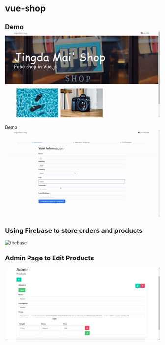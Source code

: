 # vue-shop

## Demo![demo1](demo1.gif)
Demo![demo2](demo2.gif)

## Using Firebase to store orders and products



![firebase](C:\Users\datsm\Desktop\my_projects\vue-shop\firebase.png)

## Admin Page to Edit Products

![admin](admin.png)